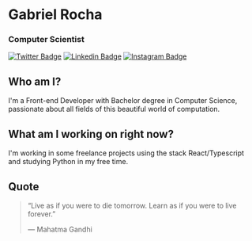 # Gabriel Rocha

### Computer Scientist

[![Twitter Badge](https://img.shields.io/badge/-@gabrielrochamd-1da1f2?style=flat-square&labelColor=1da1f2&logo=twitter&logoColor=white&link=https://twitter.com/gabrielrochamd)](https://twitter.com/gabrielrochamd)
[![Linkedin Badge](https://img.shields.io/badge/-Gabriel%20Rocha-0e76a8?style=flat-square&labelColor=0e76a8&logo=Linkedin&logoColor=white&link=https://www.linkedin.com/in/gabrielrochamd/)](https://www.linkedin.com/in/gabrielrochamd/)
[![Instagram Badge](https://img.shields.io/badge/-@gabrielrochamd-bc2a8d?style=flat-square&labelColor=bc2a8d&logo=instagram&logoColor=white&link=https://instagram.com/gabrielrochamd)](https://instagram.com/gabrielrochamd)

## Who am I?

I'm a Front-end Developer with Bachelor degree in Computer Science, passionate about all fields of this beautiful world of computation.

## What am I working on right now?

I'm working in some freelance projects using the stack React/Typescript and studying Python in my free time.

## Quote

> “Live as if you were to die tomorrow. Learn as if you were to live forever.”
> 
> — Mahatma Gandhi
